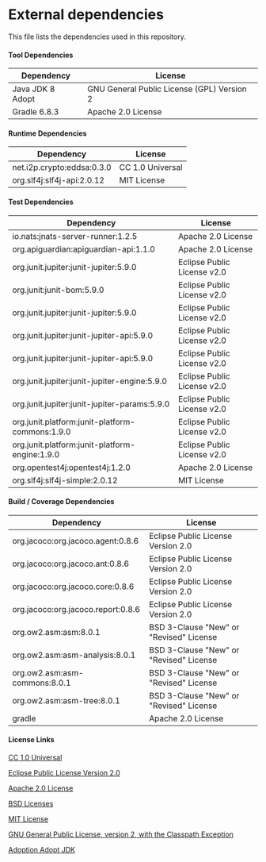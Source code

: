 # External dependencies

This file lists the dependencies used in this repository.

#### Tool Dependencies

| Dependency       | License                                    |
|------------------|--------------------------------------------|
| Java JDK 8 Adopt | GNU General Public License (GPL) Version 2 |
| Gradle 6.8.3     | Apache 2.0 License                         |

#### Runtime Dependencies

| Dependency                 | License          |
|----------------------------|------------------|
| net.i2p.crypto:eddsa:0.3.0 | CC 1.0 Universal |
| org.slf4j:slf4j-api:2.0.12 | MIT License      |

#### Test Dependencies

| Dependency                                      | License                     |
|-------------------------------------------------|-----------------------------|
| io.nats:jnats-server-runner:1.2.5               | Apache 2.0 License          |
| org.apiguardian:apiguardian-api:1.1.0           | Apache 2.0 License          |
| org.junit.jupiter:junit-jupiter:5.9.0           | Eclipse Public License v2.0 |
| org.junit:junit-bom:5.9.0                       | Eclipse Public License v2.0 |
| org.junit.jupiter:junit-jupiter:5.9.0           | Eclipse Public License v2.0 |
| org.junit.jupiter:junit-jupiter-api:5.9.0       | Eclipse Public License v2.0 |
| org.junit.jupiter:junit-jupiter-api:5.9.0       | Eclipse Public License v2.0 |
| org.junit.jupiter:junit-jupiter-engine:5.9.0    | Eclipse Public License v2.0 |
| org.junit.jupiter:junit-jupiter-params:5.9.0    | Eclipse Public License v2.0 |
| org.junit.platform:junit-platform-commons:1.9.0 | Eclipse Public License v2.0 |
| org.junit.platform:junit-platform-engine:1.9.0  | Eclipse Public License v2.0 |
| org.opentest4j:opentest4j:1.2.0                 | Apache 2.0 License          |
| org.slf4j:slf4j-simple:2.0.12                   | MIT License                 |
#### Build / Coverage Dependencies

| Dependency                         | License                                 |
|------------------------------------|-----------------------------------------|
| org.jacoco:org.jacoco.agent:0.8.6  | Eclipse Public License Version 2.0      |
| org.jacoco:org.jacoco.ant:0.8.6    | Eclipse Public License Version 2.0      |
| org.jacoco:org.jacoco.core:0.8.6   | Eclipse Public License Version 2.0      |
| org.jacoco:org.jacoco.report:0.8.6 | Eclipse Public License Version 2.0      |
| org.ow2.asm:asm:8.0.1              | BSD 3-Clause "New" or "Revised" License |
| org.ow2.asm:asm-analysis:8.0.1     | BSD 3-Clause "New" or "Revised" License |
| org.ow2.asm:asm-commons:8.0.1      | BSD 3-Clause "New" or "Revised" License |
| org.ow2.asm:asm-tree:8.0.1         | BSD 3-Clause "New" or "Revised" License |
| gradle                             | Apache 2.0 License                      |


#### License Links

[CC 1.0 Universal](https://creativecommons.org/publicdomain/zero/1.0/)

[Eclipse Public License Version 2.0 ](http://www.eclipse.org/legal/epl-v20.html)

[Apache 2.0 License](https://www.apache.org/licenses/LICENSE-2.0.html)

[BSD Licenses](https://en.wikipedia.org/wiki/BSD_licenses)

[MIT License](https://en.wikipedia.org/wiki/MIT_License)

[GNU General Public License, version 2, with the Classpath Exception](https://openjdk.org/legal/gplv2+ce.html)

[Adoption Adopt JDK](https://adoptium.net/about/)
